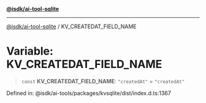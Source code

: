 [**@isdk/ai-tool-sqlite**](../README.md)

***

[@isdk/ai-tool-sqlite](../globals.md) / KV\_CREATEDAT\_FIELD\_NAME

# Variable: KV\_CREATEDAT\_FIELD\_NAME

> `const` **KV\_CREATEDAT\_FIELD\_NAME**: `"createdAt"` = `"createdAt"`

Defined in: @isdk/ai-tools/packages/kvsqlite/dist/index.d.ts:1367
